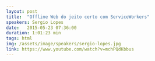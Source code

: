 ```yaml
---
layout: post
title:  "Offline Web do jeito certo com ServiceWorkers"
speakers: Sergio Lopes
date:   2015-05-23 07:36:00
duration: 1:01:23 min
tags: html
img: /assets/image/speakers/sergio-lopes.jpg
link: https://www.youtube.com/watch?v=mchPQdKbbus
---
```

